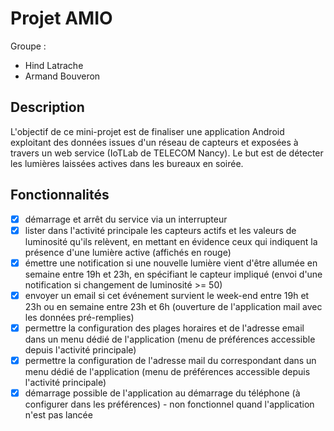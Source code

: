 # Projet AMIO

Groupe :
- Hind Latrache
- Armand Bouveron

## Description

L'objectif de ce mini-projet est de finaliser une application Android exploitant des données
issues d'un réseau de capteurs et exposées à travers un web service (IoTLab de TELECOM Nancy). Le but
est de détecter les lumières laissées actives dans les bureaux en soirée.

## Fonctionnalités 

- [x] démarrage et arrêt du service via un interrupteur
- [x] lister dans l'activité principale les capteurs actifs et les valeurs de luminosité qu'ils relèvent,
  en mettant en évidence ceux qui indiquent la présence d'une lumière active (affichés en rouge)
- [x] émettre une notification si une nouvelle lumière vient d'être allumée en semaine entre 19h et
  23h, en spécifiant le capteur impliqué (envoi d'une notification si changement de luminosité >= 50)
- [x] envoyer un email si cet événement survient le week-end entre 19h et 23h ou en semaine
  entre 23h et 6h (ouverture de l'application mail avec les données pré-remplies)
- [x] permettre la configuration des plages horaires et de l'adresse email dans un menu dédié de
  l'application (menu de préférences accessible depuis l'activité principale)
- [x] permettre la configuration de l'adresse mail du correspondant dans un menu dédié de l'application
  (menu de préférences accessible depuis l'activité principale)
- [x] démarrage possible de l'application au démarrage du téléphone (à configurer dans les préférences) - non fonctionnel quand l'application n'est pas lancée